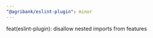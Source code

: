 ```yaml
---
"@agribank/eslint-plugin": minor
---
```


feat(eslint-plugin): disallow nested imports from features
